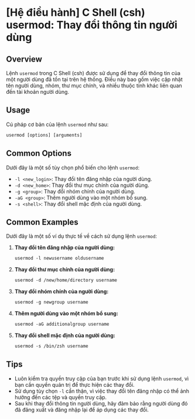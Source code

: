 # [Hệ điều hành] C Shell (csh) usermod: Thay đổi thông tin người dùng

## Overview
Lệnh `usermod` trong C Shell (csh) được sử dụng để thay đổi thông tin của một người dùng đã tồn tại trên hệ thống. Điều này bao gồm việc cập nhật tên người dùng, nhóm, thư mục chính, và nhiều thuộc tính khác liên quan đến tài khoản người dùng.

## Usage
Cú pháp cơ bản của lệnh `usermod` như sau:

```csh
usermod [options] [arguments]
```

## Common Options
Dưới đây là một số tùy chọn phổ biến cho lệnh `usermod`:

- `-l <new_login>`: Thay đổi tên đăng nhập của người dùng.
- `-d <new_home>`: Thay đổi thư mục chính của người dùng.
- `-g <group>`: Thay đổi nhóm chính của người dùng.
- `-aG <group>`: Thêm người dùng vào một nhóm bổ sung.
- `-s <shell>`: Thay đổi shell mặc định của người dùng.

## Common Examples
Dưới đây là một số ví dụ thực tế về cách sử dụng lệnh `usermod`:

1. **Thay đổi tên đăng nhập của người dùng:**
   ```csh
   usermod -l newusername oldusername
   ```

2. **Thay đổi thư mục chính của người dùng:**
   ```csh
   usermod -d /new/home/directory username
   ```

3. **Thay đổi nhóm chính của người dùng:**
   ```csh
   usermod -g newgroup username
   ```

4. **Thêm người dùng vào một nhóm bổ sung:**
   ```csh
   usermod -aG additionalgroup username
   ```

5. **Thay đổi shell mặc định của người dùng:**
   ```csh
   usermod -s /bin/zsh username
   ```

## Tips
- Luôn kiểm tra quyền truy cập của bạn trước khi sử dụng lệnh `usermod`, vì bạn cần quyền quản trị để thực hiện các thay đổi.
- Sử dụng tùy chọn `-l` cẩn thận, vì việc thay đổi tên đăng nhập có thể ảnh hưởng đến các tệp và quyền truy cập.
- Sau khi thay đổi thông tin người dùng, hãy đảm bảo rằng người dùng đó đã đăng xuất và đăng nhập lại để áp dụng các thay đổi.